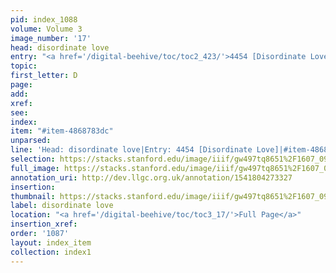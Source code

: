 ```yaml
---
pid: index_1088
volume: Volume 3
image_number: '17'
head: disordinate love
entry: "<a href='/digital-beehive/toc/toc2_423/'>4454 [Disordinate Love]</a>"
topic: 
first_letter: D
page: 
add: 
xref: 
see: 
index: 
item: "#item-4868783dc"
unparsed: 
line: 'Head: disordinate love|Entry: 4454 [Disordinate Love]|#item-4868783dc'
selection: https://stacks.stanford.edu/image/iiif/gw497tq8651%2F1607_0960/137,2141,678,84/full/0/default.jpg
full_image: https://stacks.stanford.edu/image/iiif/gw497tq8651%2F1607_0960/full/full/0/default.jpg
annotation_uri: http://dev.llgc.org.uk/annotation/1541804273327
insertion: 
thumbnail: https://stacks.stanford.edu/image/iiif/gw497tq8651%2F1607_0960/137,2141,678,84/150,/0/default.jpg
label: disordinate love
location: "<a href='/digital-beehive/toc/toc3_17/'>Full Page</a>"
insertion_xref: 
order: '1087'
layout: index_item
collection: index1
---
```

